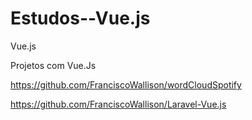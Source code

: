 # Estudos--Vue.js
Vue.js

Projetos com Vue.Js

https://github.com/FranciscoWallison/wordCloudSpotify

https://github.com/FranciscoWallison/Laravel-Vue.js
